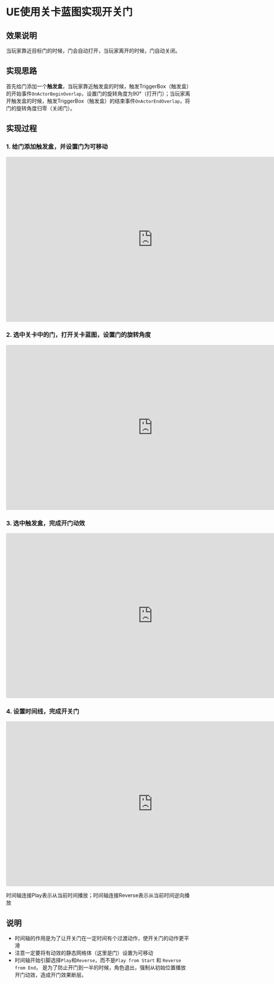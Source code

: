 # UE使用关卡蓝图实现开关门

## 效果说明
当玩家靠近目标门的时候，门会自动打开，当玩家离开的时候，门自动关闭。

## 实现思路
首先给门添加一个**触发盒**，当玩家靠近触发盒的时候，触发TriggerBox（触发盒）的开始事件`OnActorBeginOverlap`，设置门的旋转角度为90°（打开门）；当玩家离开触发盒的时候，触发TriggerBox（触发盒）的结束事件`OnActorEndOverlap`，将门的旋转角度归零（关闭门）。

## 实现过程
### 1. 给门添加触发盒，并设置门为可移动
<!-- <video src="./video/openDoor-1.mp4" controls width="600"></video> -->
<iframe src="https://player.youku.com/embed/XNjQ2OTg3NDk2NA" scrolling="no" border="0" frameborder="no" width="800" height="450" framespacing="0" allowfullscreen="true"></iframe>

### 2. 选中关卡中的门，打开关卡蓝图，设置门的旋转角度
<!-- <video src="./video/openDoor-2.mp4" controls width="600"></video> -->
<iframe src="https://player.youku.com/embed/XNjQ2OTg3OTIwNA" scrolling="no" border="0" frameborder="no" width="800" height="450" framespacing="0" allowfullscreen="true"></iframe>

### 3. 选中触发盒，完成开门动效
<!-- <video src="./video/openDoor-3.mp4" controls width="600"></video> -->
<iframe src="https://player.youku.com/embed/XNjQ2MjE4NzY1Ng" scrolling="no" border="0" frameborder="no" width="800" height="450" framespacing="0" allowfullscreen="true"></iframe>

### 4. 设置时间线，完成开关门
<!-- <video src="./video/openDoor-4.mp4" controls width="600"></video> -->
<iframe src="https://player.youku.com/embed/XNjQ2OTg3NjU0MA" scrolling="no" border="0" frameborder="no" width="800" height="450" framespacing="0" allowfullscreen="true"></iframe>

时间轴连接Play表示从当前时间播放；时间轴连接Reverse表示从当前时间逆向播放

## 说明
- 时间轴的作用是为了让开关门在一定时间有个过渡动作，使开关门的动作更平滑
- 注意一定要将有动效的静态网格体（这里是门）设置为可移动
- 时间轴开始引脚选择`Play`和`Reverse`，而不是`Play from Start` 和 `Reverse from End`， 是为了防止开门到一半的时候，角色退出，强制从初始位置播放开门动效，造成开门效果断层。
